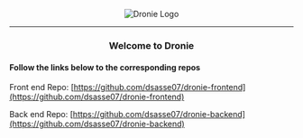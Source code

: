

<p align="center">
<img 
  src="https://i.imgur.com/s3wbqbY.png"
  alt="Dronie Logo" 
>
</p>

---  

<h3 style="text-align: center"> Welcome to Dronie </h3>
<h4> Follow the links below to the corresponding repos </h4>

Front end Repo: [https://github.com/dsasse07/dronie-frontend](https://github.com/dsasse07/dronie-frontend)

Back end Repo: [https://github.com/dsasse07/dronie-backend](https://github.com/dsasse07/dronie-backend)
